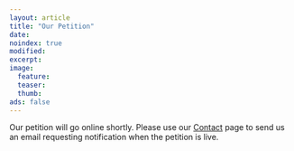 ```yaml
---
layout: article
title: "Our Petition"
date: 
noindex: true
modified:
excerpt:
image:
  feature:
  teaser:
  thumb:
ads: false
---
```


Our petition will go online shortly. Please use our [Contact](/contact) page to send us an email requesting notification when the petition is live.

